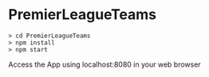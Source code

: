 # PremierLeagueTeams

```
> cd PremierLeagueTeams
> npm install
> npm start
```
Access the App using localhost:8080 in your web browser
